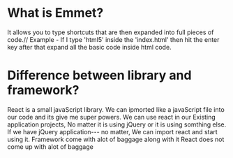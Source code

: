 # What is Emmet?
It allows you to type shortcuts that are then expanded into full pieces of code.//
Example - If I type 'html5' inside the 'index.html' then hit the enter key after that expand all the basic code inside html code.
# Difference between library and framework?
React is a small javaScript library. We can ipmorted like a javaScript file into our code and its give me super powers. We can use react in our Existing application projects, No matter it is using jQuery or it is using somthing else. If we have jQuery application--- no matter, We can import react and start using it.
Framework come with alot of baggage along with it  React does not come up with alot of baggage